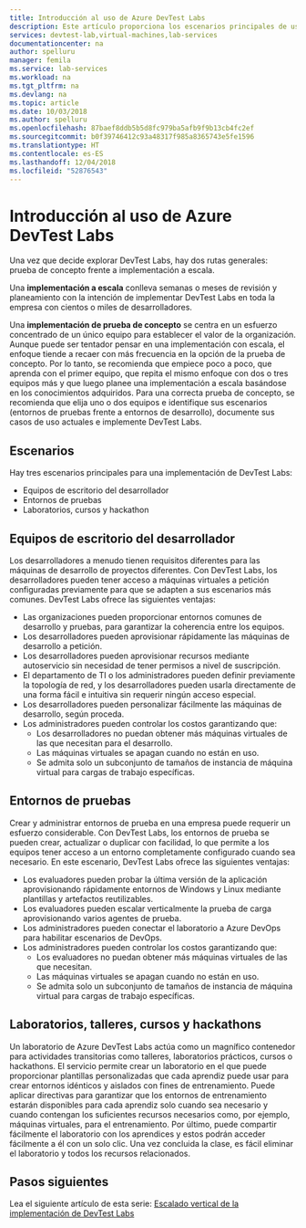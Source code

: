 ```yaml
---
title: Introducción al uso de Azure DevTest Labs
description: Este artículo proporciona los escenarios principales de uso de Azure DevTest Labs y dos rutas generales para empezar a usar el servicio en su organización.
services: devtest-lab,virtual-machines,lab-services
documentationcenter: na
author: spelluru
manager: femila
ms.service: lab-services
ms.workload: na
ms.tgt_pltfrm: na
ms.devlang: na
ms.topic: article
ms.date: 10/03/2018
ms.author: spelluru
ms.openlocfilehash: 87baef8ddb5b5d8fc979ba5afb9f9b13cb4fc2ef
ms.sourcegitcommit: b0f39746412c93a48317f985a8365743e5fe1596
ms.translationtype: HT
ms.contentlocale: es-ES
ms.lasthandoff: 12/04/2018
ms.locfileid: "52876543"
---
```

# <a name="get-started-with-using-azure-devtest-labs"></a>Introducción al uso de Azure DevTest Labs
Una vez que decide explorar DevTest Labs, hay dos rutas generales: prueba de concepto frente a implementación a escala. 

Una **implementación a escala** conlleva semanas o meses de revisión y planeamiento con la intención de implementar DevTest Labs en toda la empresa con cientos o miles de desarrolladores. 

Una **implementación de prueba de concepto** se centra en un esfuerzo concentrado de un único equipo para establecer el valor de la organización. Aunque puede ser tentador pensar en una implementación con escala, el enfoque tiende a recaer con más frecuencia en la opción de la prueba de concepto. Por lo tanto, se recomienda que empiece poco a poco, que aprenda con el primer equipo, que repita el mismo enfoque con dos o tres equipos más y que luego planee una implementación a escala basándose en los conocimientos adquiridos. Para una correcta prueba de concepto, se recomienda que elija uno o dos equipos e identifique sus escenarios (entornos de pruebas frente a entornos de desarrollo), documente sus casos de uso actuales e implemente DevTest Labs. 

## <a name="scenarios"></a>Escenarios
Hay tres escenarios principales para una implementación de DevTest Labs: 

- Equipos de escritorio del desarrollador
- Entornos de pruebas
- Laboratorios, cursos y hackathon

## <a name="developer-desktops"></a>Equipos de escritorio del desarrollador
Los desarrolladores a menudo tienen requisitos diferentes para las máquinas de desarrollo de proyectos diferentes. Con DevTest Labs, los desarrolladores pueden tener acceso a máquinas virtuales a petición configuradas previamente para que se adapten a sus escenarios más comunes. DevTest Labs ofrece las siguientes ventajas:

- Las organizaciones pueden proporcionar entornos comunes de desarrollo y pruebas, para garantizar la coherencia entre los equipos.
- Los desarrolladores pueden aprovisionar rápidamente las máquinas de desarrollo a petición.
- Los desarrolladores pueden aprovisionar recursos mediante autoservicio sin necesidad de tener permisos a nivel de suscripción.
- El departamento de TI o los administradores pueden definir previamente la topología de red, y los desarrolladores pueden usarla directamente de una forma fácil e intuitiva sin requerir ningún acceso especial.
- Los desarrolladores pueden personalizar fácilmente las máquinas de desarrollo, según proceda.
- Los administradores pueden controlar los costos garantizando que:
    - Los desarrolladores no puedan obtener más máquinas virtuales de las que necesitan para el desarrollo.
    - Las máquinas virtuales se apagan cuando no están en uso.
    - Se admita solo un subconjunto de tamaños de instancia de máquina virtual para cargas de trabajo específicas.

## <a name="test-environments"></a>Entornos de pruebas
Crear y administrar entornos de prueba en una empresa puede requerir un esfuerzo considerable. Con DevTest Labs, los entornos de prueba se pueden crear, actualizar o duplicar con facilidad, lo que permite a los equipos tener acceso a un entorno completamente configurado cuando sea necesario. En este escenario, DevTest Labs ofrece las siguientes ventajas:

- Los evaluadores pueden probar la última versión de la aplicación aprovisionando rápidamente entornos de Windows y Linux mediante plantillas y artefactos reutilizables.
- Los evaluadores pueden escalar verticalmente la prueba de carga aprovisionando varios agentes de prueba.
- Los administradores pueden conectar el laboratorio a Azure DevOps para habilitar escenarios de DevOps.
- Los administradores pueden controlar los costos garantizando que:
    - Los evaluadores no puedan obtener más máquinas virtuales de las que necesitan.
    - Las máquinas virtuales se apagan cuando no están en uso.
    - Se admita solo un subconjunto de tamaños de instancia de máquina virtual para cargas de trabajo específicas.

## <a name="labs-workshops-trainings-and-hackathons"></a>Laboratorios, talleres, cursos y hackathons  
Un laboratorio de Azure DevTest Labs actúa como un magnífico contenedor para actividades transitorias como talleres, laboratorios prácticos, cursos o hackathons. El servicio permite crear un laboratorio en el que puede proporcionar plantillas personalizadas que cada aprendiz puede usar para crear entornos idénticos y aislados con fines de entrenamiento. Puede aplicar directivas para garantizar que los entornos de entrenamiento estarán disponibles para cada aprendiz solo cuando sea necesario y cuando contengan los suficientes recursos necesarios como, por ejemplo, máquinas virtuales, para el entrenamiento. Por último, puede compartir fácilmente el laboratorio con los aprendices y estos podrán acceder fácilmente a él con un solo clic. Una vez concluida la clase, es fácil eliminar el laboratorio y todos los recursos relacionados.


## <a name="next-steps"></a>Pasos siguientes
Lea el siguiente artículo de esta serie: [Escalado vertical de la implementación de DevTest Labs](devtest-lab-guidance-scale.md)
